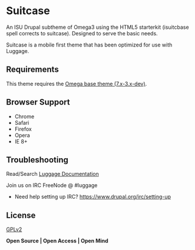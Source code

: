 # Suitcase

An ISU Drupal subtheme of Omega3 using the HTML5 starterkit (isuitcbase spell corrects to suitcase).  Designed to serve the basic needs.

Suitcase is a mobile first theme that has been optimized for use with Luggage.

## Requirements

This theme requires the [Omega base theme (7.x-3.x-dev)](https://ftp.drupal.org/files/projects/omega-7.x-3.x-dev.zip).

## Browser Support
- Chrome
- Safari
- Firefox
- Opera
- IE 8+

## Troubleshooting

Read/Search [Luggage Documentation][]

Join us on IRC FreeNode @ #luggage
* Need help setting up IRC? https://www.drupal.org/irc/setting-up

## License

[GPLv2][]

**Open Source | Open Access | Open Mind**

[GPLv2]:http://www.gnu.org/licenses/gpl-2.0.html
[Luggage Documentation]:http://www.biology-it.iastate.edu/luggage_doc/
